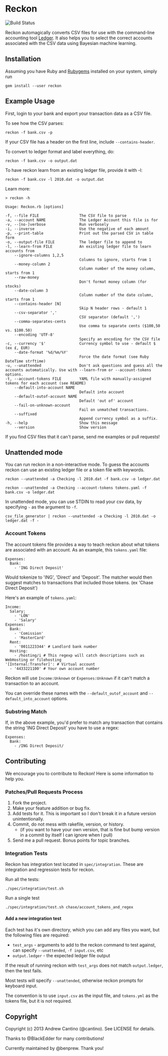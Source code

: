 # Reckon

![Build Status](https://github.com/cantino/reckon/workflows/Build%20Status/badge.svg)

Reckon automagically converts CSV files for use with the command-line accounting tool [Ledger](http://www.ledger-cli.org/).  It also helps you to select the correct accounts associated with the CSV data using Bayesian machine learning.

## Installation

Assuming you have Ruby and [Rubygems](http://rubygems.org/pages/download) installed on your system, simply run

    gem install --user reckon

## Example Usage

First, login to your bank and export your transaction data as a CSV file.

To see how the CSV parses:

    reckon -f bank.csv -p

If your CSV file has a header on the first line, include `--contains-header`.

To convert to ledger format and label everything, do:

    reckon -f bank.csv -o output.dat

To have reckon learn from an existing ledger file, provide it with -l:

    reckon -f bank.csv -l 2010.dat -o output.dat

Learn more:

    > reckon -h

    Usage: Reckon.rb [options]

    -f, --file FILE                  The CSV file to parse
    -a, --account NAME               The Ledger Account this file is for
    -v, --[no-]verbose               Run verbosely
    -i, --inverse                    Use the negative of each amount
    -p, --print-table                Print out the parsed CSV in table form
    -o, --output-file FILE           The ledger file to append to
    -l, --learn-from FILE            An existing ledger file to learn accounts from
        --ignore-columns 1,2,5
                                     Columns to ignore, starts from 1
        --money-column 2
                                     Column number of the money column, starts from 1
        --raw-money
                                     Don't format money column (for stocks)
        --date-column 3
                                     Column number of the date column, starts from 1
        --contains-header [N]
                                     Skip N header rows - default 1
        --csv-separator ','
                                     CSV separator (default ',')
        --comma-separates-cents
                                     Use comma to separate cents ($100,50 vs. $100.50)
        --encoding 'UTF-8'
                                     Specify an encoding for the CSV file
    -c, --currency '$'               Currency symbol to use - default $ (ex £, EUR)
        --date-format '%d/%m/%Y'
                                     Force the date format (see Ruby DateTime strftime)
    -u, --unattended                 Don't ask questions and guess all the accounts automatically. Use with --learn-from or --account-tokens options.
    -t, --account-tokens FILE        YAML file with manually-assigned tokens for each account (see README)
        --default-into-account NAME
                                     Default into account
        --default-outof-account NAME
                                     Default 'out of' account
        --fail-on-unknown-account
                                     Fail on unmatched transactions.
        --suffixed
                                     Append currency symbol as a suffix.
    -h, --help                       Show this message
        --version                    Show version

If you find CSV files that it can't parse, send me examples or pull requests!

## Unattended mode

You can run reckon in a non-interactive mode.
To guess the accounts reckon can use an existing ledger file or a token file with keywords.

`reckon --unattended -a Checking -l 2010.dat -f bank.csv -o ledger.dat`

`reckon --unattended -a Checking --account-tokens tokens.yaml -f bank.csv -o ledger.dat`

In unattended mode, you can use STDIN to read your csv data, by specifying `-` as the argument to `-f`.

`csv_file_generator | reckon --unattended -a Checking -l 2010.dat -o ledger.dat -f -`

### Account Tokens

The account tokens file provides a way to teach reckon about what tokens are associated with an account.  As an example, this `tokens.yaml` file:

    Expenses:
      Bank:
        - 'ING Direct Deposit'

Would tokenize to 'ING', 'Direct' and 'Deposit'.  The matcher would then suggest matches to transactions that included those tokens. (ex 'Chase Direct Deposit')

Here's an example of `tokens.yaml`:

```
Income:
  Salary:
    - 'LÖN'
    - 'Salary'
Expenses:
  Bank:
    - 'Comission'
    - 'MasterCard'
  Rent:
    - '0011223344' # Landlord bank number
  Hosting:
    - /hosting/i # This regexp will catch descriptions such as WebHosting or filehosting
'[Internal:Transfer]': # Virtual account
  - '4433221100' # Your own account number
```

Reckon will use `Income:Unknown` or `Expenses:Unknown` if it can't match a transaction to an account.

You can override these names with the `--default_outof_account` and `--default_into_account` options.

### Substring Match

If, in the above example, you'd prefer to match any transaction that contains the string 'ING Direct Deposit' you have to use a regex:

    Expenses:
      Bank:
        - /ING Direct Deposit/

## Contributing

We encourage you to contribute to Reckon! Here is some information to help you.

### Patches/Pull Requests Process

1. Fork the project.
2. Make your feature addition or bug fix.
3. Add tests for it. This is important so I don't break it in a future version unintentionally.
4. Commit, do not mess with rakefile, version, or history.
   - (if you want to have your own version, that is fine but bump version in a commit by itself I can ignore when I pull)
5. Send me a pull request. Bonus points for topic branches.

### Integration Tests

Reckon has integration test located in `spec/integration`.  These are integration and regression tests for reckon.

Run all the tests:

    ./spec/integration/test.sh

Run a single test

    ./spec/integration/test.sh chase/account_tokens_and_regex

#### Add a new integration test

Each test has it's own directory, which you can add any files you want, but the following files are required:

- `test_args` - arguments to add to the reckon command to test against, can specify `--unattended`, `-f input.csv`, etc
- `output.ledger` - the expected ledger file output

If the result of running reckon with `test_args` does not match `output.ledger`, then the test fails.

Most tests will specify `--unattended`, otherwise reckon prompts for keyboard input.

The convention is to use `input.csv` as the input file, and `tokens.yml` as the tokens file, but it is not required.


## Copyright

Copyright (c) 2013 Andrew Cantino (@cantino). See LICENSE for details.

Thanks to @BlackEdder for many contributions!

Currently maintained by @benprew. Thank you!
